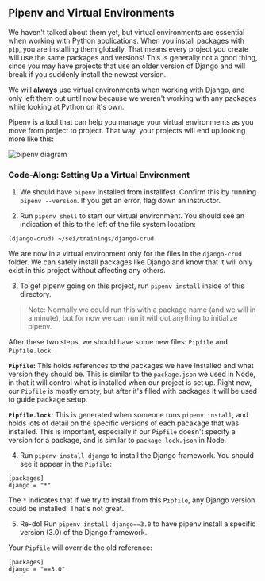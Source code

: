 ## Pipenv and Virtual Environments

We haven't talked about them yet, but virtual environments are essential when
working with Python applications. When you install packages with `pip`, you are
installing them globally. That means every project you create will use the same
packages and versions! This is generally not a good thing, since you may have
projects that use an older version of Django and will break if you suddenly
install the newest version.

We will **always** use virtual environments when working with Django, and only
left them out until now because we weren't working with any packages while
looking at Python on it's own.

Pipenv is a tool that can help you manage your virtual environments as you move
from project to project. That way, your projects will end up looking more like
this:

![pipenv diagram](https://media.git.generalassemb.ly/user/16103/files/ab165900-6db8-11ea-8f8d-e3f410d9c2b7)

### Code-Along: Setting Up a Virtual Environment

1. We should have `pipenv` installed from installfest. Confirm this by running `pipenv --version`. If you get an error, flag down an instructor.

2. Run `pipenv shell` to start our virtual environment. You should see an
indication of this to the left of the file system location:

`(django-crud) ~/sei/trainings/django-crud`

We are now in a virtual environment only for the files in the
`django-crud` folder. We can safely install packages like Django and know that
it will only exist in this project without affecting any others.

3. To get pipenv going on this project, run `pipenv install` inside of this directory.

> Note: Normally we could run this with a package name (and we will in a
> minute), but for now we can run it without anything to initialize pipenv.

After these two steps, we should have some new files: `Pipfile` and `Pipfile.lock`.

**`Pipfile`:** This holds references to the packages we have installed and what
version they should be. This is similar to the `package.json` we used in Node,
in that it will control what is installed when our project is set up. Right
now, our `Pipfile` is mostly empty, but after it's filled with packages it will
be used to guide package setup.

**`Pipfile.lock`:** This is generated when someone runs `pipenv install`, and
holds lots of detail on the specific versions of each pacakage that was
installed. This is important, especially if our `Pipfile` doesn't specify a
version for a package, and is similar to `package-lock.json` in Node.

4. Run `pipenv install django` to install the Django framework. You should see
it appear in the `Pipfile`:

```
[packages]
django = "*"
```

The `*` indicates that if we try to install from this `Pipfile`, any Django
version could be installed! That's not great.

5. Re-do! Run `pipenv install django==3.0` to have pipenv install a specific
version (3.0) of the Django framework.

Your `Pipfile` will override the old reference:

```
[packages]
django = "==3.0"
```